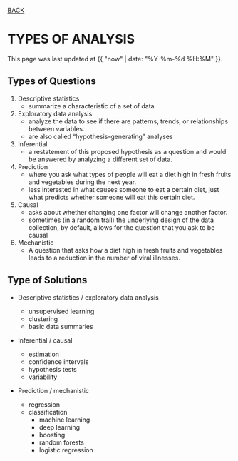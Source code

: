 [BACK](../)

# TYPES OF ANALYSIS
This page was last updated at {{ "now" | date: "%Y-%m-%d %H:%M" }}.
<br>
## Types of Questions
1. Descriptive statistics
    -  summarize a characteristic of a set of data
2. Exploratory data analysis
    - analyze the data to see if there are patterns, trends, or relationships between variables.
    - are also called “hypothesis-generating” analyses
3. Inferential
    - a restatement of this proposed hypothesis as a question and would be answered by analyzing a different set of data.
4. Prediction
    - where you ask what types of people will eat a diet high in fresh fruits and vegetables during the next year.
    - less interested in what causes someone to eat a certain diet, just what predicts whether someone will eat this certain diet.
5. Causal
    - asks about whether changing one factor will change another factor.
    - sometimes (in a random trail) the underlying design of the data collection, by default, allows for the question that you ask to be causal
6. Mechanistic 
    - A question that asks how a diet high in fresh fruits and vegetables leads to a reduction in the number of viral illnesses.

## Type of Solutions
- Descriptive statistics / exploratory data analysis
    - unsupervised learning
    - clustering
    - basic data summaries

- Inferential / causal
    - estimation
    - confidence intervals
    - hypothesis tests
    - variability

- Prediction / mechanistic 
    - regression
    - classification
        - machine learning
        - deep learning
        - boosting
        - random forests
        - logistic regression


